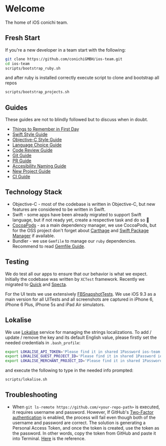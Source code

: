 Welcome
============

The home of iOS conichi team.

## Fresh Start

If you're a new developer in a team start with the following:

```sh
git clone https://github.com/conichiGMBH/ios-team.git
cd ios-team
scripts/bootstrap_ruby.sh
```

and after ruby is installed correctly execute script to clone and bootstrap all repos

```sh
scripts/bootstrap_projects.sh
```

## Guides

These guides are not to blindly followed but to discuss when in doubt.

* [Things to Remember in First Day](https://github.com/conichiGMBH/ios-team/blob/master/docs/things_to_remember.md)
* [Swift Style Guide](https://github.com/conichiGMBH/ios-team/blob/master/docs/swift_style_guide.md)
* [Objective-C Style Guide](https://github.com/conichiGMBH/ios-team/blob/master/docs/objective_c_style_guide.md)
* [Language Choice Guide](https://github.com/conichiGMBH/ios-team/blob/master/docs/language_choice_guide.md)
* [Code Review Guide](https://github.com/thoughtbot/guides/tree/master/code-review)
* [Git Guide](https://github.com/conichiGMBH/ios-team/blob/master/docs/git_protocol.md)
* [PR Guide](https://github.com/conichiGMBH/ios-team/blob/master/docs/pr_protocol.md)
* [Accesibility Naming Guide](https://github.com/conichiGMBH/ios-team/blob/master/docs/accessibility_naming_guide.md)
* [New Project Guide](https://github.com/conichiGMBH/ios-team/blob/master/docs/new_project_guide.md)
* [CI Guide](https://github.com/conichiGMBH/ios-team/blob/master/docs/ci_guide.md)

## Technology Stack

* Objective-C - most of the codebase is written in Objective-C, but new features are considered to be written in Swift.
* Swift - some apps have been already migrated to support Swift language, but if not ready yet, create a respective task and do so 🚀
* [CocoaPods](https://github.com/CocoaPods/CocoaPods) - as a main dependency manager, we use CocoaPods, but for the OSS project don't forget about [Carthage](https://github.com/Carthage/Carthage) and [Swift Package Manager](https://github.com/apple/swift-package-manager) if available.
* Bundler - we use `Gemfile` to manage our `ruby` dependencies. Recommend to read [Gemfile Guide](https://guides.cocoapods.org/using/a-gemfile.html).

## Testing

We do test all our apps to ensure that our behavior is what we expect. Initially the codebase was written by `XCTest` framework. Recently we migrated to [Quick](https://github.com/Quick/Quick/) and [Specta](https://github.com/specta/specta).

For the UI tests we use extensively [FBSnapshotTests](https://www.objc.io/issues/15-testing/snapshot-testing/). We use iOS 9.3 as a main version for all UITests and all screenshots are captured in iPhone 6, iPhone 6 Plus, iPhone 5s and iPad Air simulators.

## Lokalise

We use [Lokalise](https://lokalise.co) service for managing the strings localizations. To add / update / remove the key and its default English value, please firstly set the needed credentials in `.bash_profile`:
```sh
export LOKALISE_API_TOKEN='Please find it in shared 1Password ios-team vault'
export LOKALISE_GUEST_PROJECT_ID='Please find it in shared 1Password ios-team vault'
export LOKALISE_MERCHANT_PROJECT_ID='Please find it in shared 1Password ios-team vault'
```

and execute the following to type in the needed info prompted:
```sh
scripts/lokalise.sh
```

## Troubleshooting
* When `git ls-remote https://github.com/<your-repo-path>` is executed, it requires username and password. However, If GitHub's [Two-Factor authentication](https://help.github.com/articles/about-two-factor-authentication/) is enabled, the process will fail even though both of the username and password are correct. The solution is generating a Personal Access Token, and once the token is created, use the token as the password. In other words, copy the token from GitHub and paste it into Terminal. [Here](https://help.github.com/articles/creating-a-personal-access-token-for-the-command-line/#using-a-token-on-the-command-line) is the reference.
